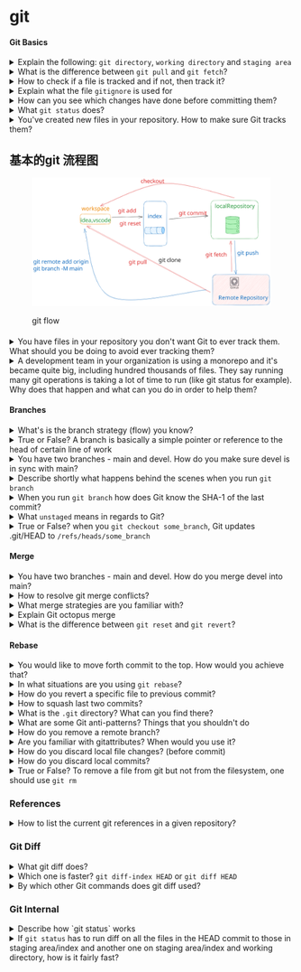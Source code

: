 # git

#### Git Basics

<details>

<summary>Explain the following: <code>git directory</code>, <code>working directory</code> and <code>staging area</code></summary>

\


This answer taken from [git-scm.com](https://git-scm.com/book/en/v1/Getting-Started-Git-Basics#\_the\_three\_states)

"The Git directory is where Git stores the meta-data and object database for your project. This is the most important part of Git, and it is what is copied when you clone a repository from another computer.

The working directory is a single checkout of one version of the project. These files are pulled out of the compressed database in the Git directory and placed on disk for you to use or modify.

The staging area is a simple file, generally contained in your Git directory, that stores information about what will go into your next commit. It’s sometimes referred to as the index, but it’s becoming standard to refer to it as the staging area."

</details>

<details>

<summary>What is the difference between <code>git pull</code> and <code>git fetch</code>?</summary>

\


Shortly, git pull = git fetch + git merge

When you run git pull, it gets all the changes from the remote or central repository and attaches it to your corresponding branch in your local repository.

git fetch gets all the changes from the remote repository, stores the changes in a separate branch in your local repository

</details>

<details>

<summary>How to check if a file is tracked and if not, then track it?</summary>

\


There are different ways to check whether a file is tracked or not:

* `git ls-files <file>` -> exit code of 0 means it's tracked
* `git blame <file>` ...

</details>

<details>

<summary>Explain what the file <code>gitignore</code> is used for</summary>

\
The purpose of `gitignore` files is to ensure that certain files not tracked by Git remain untracked. To stop tracking a file that is currently tracked, use git rm --cached.

</details>

<details>

<summary>How can you see which changes have done before committing them?</summary>

\
\`git diff\`

</details>

<details>

<summary>What <code>git status</code> does?</summary>

\


`git status` helps you to understand the tracking status of files in your repository. Focusing on working directory and staging area - you can learn which changes were made in the working directory, which changes are in the staging area and in general, whether files are being tracked or not.

</details>

<details>

<summary>You've created new files in your repository. How to make sure Git tracks them?</summary>

\


`git add FILES`

</details>

## 基本的git 流程图

<figure><img src="../.gitbook/assets/git基本流程.excalidraw.svg" alt=""><figcaption><p>git flow</p></figcaption></figure>

####

<details>

<summary>You have files in your repository you don't want Git to ever track them. What should you be doing to avoid ever tracking them?</summary>

\


Add them to the file `.gitignore`. This will make sure these files are never added to staging area.

</details>

<details>

<summary>A development team in your organization is using a monorepo and it's became quite big, including hundred thousands of files. They say running many git operations is taking a lot of time to run (like git status for example). Why does that happen and what can you do in order to help them?</summary>

\


Many Git operations are related to filesystem state. `git status` for example will run diffs to compare HEAD commit to index and another diff to compare index to working directory. As part of these diffs, it would need to run quite a lot of `lstat()` system calls. When running on hundred thousands of files, it can take seconds if not minutes.

One thing to do about it, would be to use the built-in `fsmonitor` (filesystem monitor) of Git. With fsmonitor (which integrated with Watchman), Git spawn a daemon that will watch for any changes continuously in the working directory of your repository and will cache them . This way, when you run `git status` instead of scanning the working directory, you are using a cached state of your index.

Next, you can try to enable `feature.manyFile` with `git config feature.manyFiles true`. This does two things:

1. Sets `index.version = 4` which enables path-prefix compression in the index
2. Sets `core.untrackedCache=true` which by default is set to `keep`. The untracked cache is quite important concept. What it does is to record the mtime of all the files and directories in the working directory. This way, when time comes to iterate over all the files and directories, it can skip those whom mtime wasn't updated.

Before enabling it, you might want to run `git update-index --test-untracked-cache` to test it out and make sure mtime operational on your system.

Git also has the built-in `git-maintainence` command which optimizes Git repository so it's faster to run commands like `git add` or `git fatch` and also, the git repository takes less disk space. It's recommended to run this command periodically (e.g. each day).

In addition, track only what is used/modified by developers - some repositories may include generated files that are required for the project to run properly (or support certain accessibility options), but not actually being modified by any way by the developers. In that case, tracking them is futile. In order to avoid populating those file in the working directory, one can use the `sparse checkout` feature of Git.

Finally, with certain build systems, you can know which files are being used/relevant exactly based on the component of the project that the developer is focusing on. This, together with the `sparse checkout` can lead to a situation where only a small subset of the files are being populated in the working directory. Making commands like `git add`, `git status`, etc. really quick

</details>

#### Branches

<details>

<summary>What's is the branch strategy (flow) you know?</summary>

\


* Git flow
* GitHub flow
* Trunk based development
* GitLab flow

[Eplanation](https://www.bmc.com/blogs/devops-branching-strategies/).

</details>

<details>

<summary>True or False? A branch is basically a simple pointer or reference to the head of certain line of work</summary>

\


True

</details>

<details>

<summary>You have two branches - main and devel. How do you make sure devel is in sync with main?</summary>

\
` ``` git checkout main git pull git checkout devel git merge main ``` `

</details>

<details>

<summary>Describe shortly what happens behind the scenes when you run <code>git branch</code></summary>

\


Git runs update-ref to add the SHA-1 of the last commit of the branch you're on into the new branch you would like to create

</details>

<details>

<summary>When you run <code>git branch</code> how does Git know the SHA-1 of the last commit?</summary>

\


Using the HEAD file: `.git/HEAD`

</details>

<details>

<summary>What <code>unstaged</code> means in regards to Git?</summary>

\


A file that is in the working directory but is not in the HEAD nor in the staging area is referred to as "unstaged".

</details>

<details>

<summary>True or False? when you <code>git checkout some_branch</code>, Git updates .git/HEAD to <code>/refs/heads/some_branch</code></summary>

\


True

</details>

#### Merge

<details>

<summary>You have two branches - main and devel. How do you merge devel into main?</summary>

\


```
git checkout main
git merge devel
git push origin main
```

</details>

<details>

<summary>How to resolve git merge conflicts?</summary>

\


First, you open the files which are in conflict and identify what are the conflicts. Next, based on what is accepted in your company or team, you either discuss with your colleagues on the conflicts or resolve them by yourself After resolving the conflicts, you add the files with \`git add \` Finally, you run \`git rebase --continue\`

</details>

<details>

<summary>What merge strategies are you familiar with?</summary>

\


Mentioning two or three should be enough and it's probably good to mention that 'recursive' is the default one.

recursive resolve ours theirs

This page explains it the best: https://git-scm.com/docs/merge-strategies

</details>

<details>

<summary>Explain Git octopus merge</summary>

\


Probably good to mention that it's:

* It's good for cases of merging more than one branch (and also the default of such use cases)
* It's primarily meant for bundling topic branches together

This is a great article about Octopus merge: http://www.freblogg.com/2016/12/git-octopus-merge.html

</details>

<details>

<summary>What is the difference between <code>git reset</code> and <code>git revert</code>?</summary>

\


`git revert` creates a new commit which undoes the changes from last commit.

`git reset` depends on the usage, can modify the index or change the commit which the branch head is currently pointing at.

</details>

#### Rebase

<details>

<summary>You would like to move forth commit to the top. How would you achieve that?</summary>

\


Using the `git rebase` command

</details>

<details>

<summary>In what situations are you using <code>git rebase</code>?</summary>

\
Suppose a team is working on a \`feature\` branch that is coming from the \`main\` branch of the repo. At a point, where the feature development is done, and finally we wish to merge the feature branch into the main branch without keeping the history of the commits made in the feature branch, a \`git rebase\` will be helpful.

</details>

<details>

<summary>How do you revert a specific file to previous commit?</summary>

\


```
git checkout HEAD~1 -- /path/of/the/file
```

</details>

<details>

<summary>How to squash last two commits?</summary>

\


</details>

<details>

<summary>What is the <code>.git</code> directory? What can you find there?</summary>

\
The `.git` folder contains all the information that is necessary for your project in version control and all the information about commits, remote repository address, etc. All of them are present in this folder. It also contains a log that stores your commit history so that you can roll back to history.

This info copied from [https://stackoverflow.com/questions/29217859/what-is-the-git-folder](https://stackoverflow.com/questions/29217859/what-is-the-git-folder)

</details>

<details>

<summary>What are some Git anti-patterns? Things that you shouldn't do</summary>

\


* Not waiting too long between commits
* Not removing the .git directory :)

</details>

<details>

<summary>How do you remove a remote branch?</summary>

\


You delete a remote branch with this syntax:

git push origin :\[branch\_name]

</details>

<details>

<summary>Are you familiar with gitattributes? When would you use it?</summary>

\


gitattributes allow you to define attributes per pathname or path pattern.\


You can use it for example to control endlines in files. In Windows and Unix based systems, you have different characters for new lines (\r\n and \n accordingly). So using gitattributes we can align it for both Windows and Unix with `* text=auto` in .gitattributes for anyone working with git. This is way, if you use the Git project in Windows you'll get \r\n and if you are using Unix or Linux, you'll get \n.

</details>

<details>

<summary>How do you discard local file changes? (before commit)</summary>

\


`git checkout -- <file_name>`

</details>

<details>

<summary>How do you discard local commits?</summary>

\


`git reset HEAD~1` for removing last commit If you would like to also discard the changes you \`git reset --hard\`\`

</details>

<details>

<summary>True or False? To remove a file from git but not from the filesystem, one should use <code>git rm</code></summary>

\


False. If you would like to keep a file on your filesystem, use `git reset <file_name>`

</details>

### References

<details>

<summary>How to list the current git references in a given repository?</summary>

\


`find .git/refs/`

</details>

### Git Diff

<details>

<summary>What git diff does?</summary>

\


git diff can compare between two commits, two files, a tree and the staging area, etc.

</details>

<details>

<summary>Which one is faster? <code>git diff-index HEAD</code> or <code>git diff HEAD</code></summary>

\


`git diff-index` is faster but to be fair, it's because it does less. `git diff index` won't look at the content, only metadata like timestamps.

</details>

<details>

<summary>By which other Git commands does git diff used?</summary>

\


The diff mechanism used by `git status` to perform a comparison and let the user know which files are being tracked

</details>

### Git Internal

<details>

<summary>Describe how `git status` works</summary>

\


Shortly, it runs `git diff` twice:

1. Compare between HEAD to staging area
2. Compare staging area to working directory

</details>

<details>

<summary>If <code>git status</code> has to run diff on all the files in the HEAD commit to those in staging area/index and another one on staging area/index and working directory, how is it fairly fast?</summary>

\


One reason is about the structure of the index, commits, etc.

* Every file in a commit is stored in tree object
* The index is then a flattened structure of tree objects
* All files in the index have pre-computed hashes
* The diff operation then, is comparing the hashes

Another reason is caching

* Index caches information on working directory
* When Git has the information for certain file cached, there is no need to look at the working directory file

</details>
